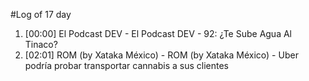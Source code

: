 #Log of 17 day

1. [00:00] El Podcast DEV - El Podcast DEV - 92: ¿Te Sube Agua Al Tinaco?
1. [02:01] ROM (by Xataka México) - ROM (by Xataka México) - Uber podría probar transportar cannabis a sus clientes
